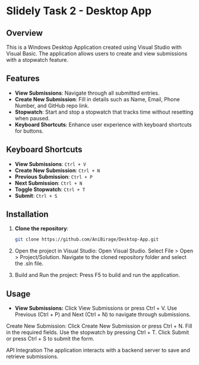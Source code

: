 # Slidely Task 2 - Desktop App

## Overview
This is a Windows Desktop Application created using Visual Studio with Visual Basic. The application allows users to create and view submissions with a stopwatch feature.

## Features
- **View Submissions**: Navigate through all submitted entries.
- **Create New Submission**: Fill in details such as Name, Email, Phone Number, and GitHub repo link.
- **Stopwatch**: Start and stop a stopwatch that tracks time without resetting when paused.
- **Keyboard Shortcuts**: Enhance user experience with keyboard shortcuts for buttons.

## Keyboard Shortcuts
- **View Submissions**: `Ctrl + V`
- **Create New Submission**: `Ctrl + N`
- **Previous Submission**: `Ctrl + P`
- **Next Submission**: `Ctrl + N`
- **Toggle Stopwatch**: `Ctrl + T`
- **Submit**: `Ctrl + S`



## Installation
1. **Clone the repository**:
   ```bash
   git clone https://github.com/AniBirage/Desktop-App.git
   
2. Open the project in Visual Studio:
Open Visual Studio.
Select File > Open > Project/Solution.
Navigate to the cloned repository folder and select the .sln file.

3. Build and Run the project:
Press F5 to build and run the application.



## Usage
- **View Submissions:**
Click View Submissions or press Ctrl + V.
Use Previous (Ctrl + P) and Next (Ctrl + N) to navigate through submissions.

Create New Submission:
Click Create New Submission or press Ctrl + N.
Fill in the required fields.
Use the stopwatch by pressing Ctrl + T.
Click Submit or press Ctrl + S to submit the form.

API Integration
The application interacts with a backend server to save and retrieve submissions.
